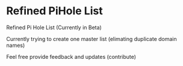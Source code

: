 # Refined PiHole List
Refined Pi Hole List (Currently in Beta)

Currently trying to create one master list (elimating duplicate domain names)

Feel free provide feedback and updates (contribute)
